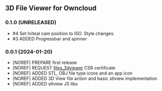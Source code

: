 ## 3D File Viewer for Owncloud

### 0.1.0 (UNRELEASED)
* #4 Set Initeal cam position to ISO. Style changes.
* #3 ADDED Progressbar and spinner

### 0.0.1 (2024-01-20)
* [NOREF] PREPARE first release
* [NOREF] REQUEST [files_3dviewer](https://github.com/owncloud/appstore-issues/issues/183) CSR certificate 
* [NOREF] ADDED STL, OBJ file type icons and an app icon
* [NOREF] ADDED 3D View file action and basic stlview implementation
* [NOREF] ADDED stlview JS libs